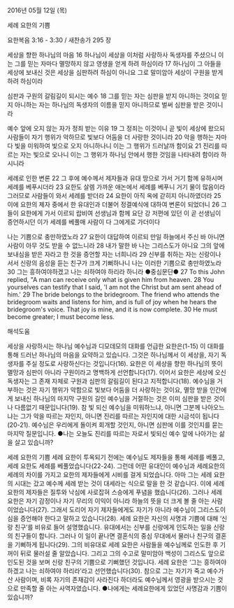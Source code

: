 2016년 05월 12일 (목)

세례 요한의 기쁨



요한복음 3:16 - 3:30 / 새찬송가 295 장


세상을 향한 하나님의 마음
16 하나님이 세상을 이처럼 사랑하사 독생자를 주셨으니 이는 그를 믿는 자마다 멸망하지 않고 영생을 얻게 하려 하심이라 17 하나님이 그 아들을 세상에 보내신 것은 세상을 심판하려 하심이 아니요 그로 말미암아 세상이 구원을 받게 하려 하심이라 

심판과 구원의 갈림길이 되시는 예수 
18 그를 믿는 자는 심판을 받지 아니하는 것이요 믿지 아니하는 자는 하나님의 독생자의 이름을 믿지 아니하므로 벌써 심판을 받은 것이니라 

예수 앞에 오지 않는 자가 정죄 받는 이유
19 그 정죄는 이것이니 곧 빛이 세상에 왔으되 사람들이 자기 행위가 악하므로 빛보다 어둠을 더 사랑한 것이니라 20 악을 행하는 자마다 빛을 미워하여 빛으로 오지 아니하나니 이는 그 행위가 드러날까 함이요 21 진리를 따르는 자는 빛으로 오나니 이는 그 행위가 하나님 안에서 행한 것임을 나타내려 함이라 하시니라 

세례로 인한 변론
22 그 후에 예수께서 제자들과 유대 땅으로 가서 거기 함께 유하시며 세례를 베푸시더라 23 요한도 살렘 가까운 애논에서 세례를 베푸니 거기 물이 많음이라 그러므로 사람들이 와서 세례를 받더라 
24 요한이 아직 옥에 갇히지 아니하였더라 25 이에 요한의 제자 중에서 한 유대인과 더불어 정결예식에 대하여 변론이 되었더니 26 그들이 요한에게 가서 이르되 랍비여 선생님과 함께 요단 강 저편에 있던 이 곧 선생님이 증언하시던 이가 세례를 베풀매 사람이 다 그에게로 가더이다 

나는 기쁨으로 충만하였노라 
27 요한이 대답하여 이르되 만일 하늘에서 주신 바 아니면 사람이 아무 것도 받을 수 없느니라 28 내가 말한 바 나는 그리스도가 아니요 그의 앞에 보내심을 받은 자라고 한 것을 증언할 자는 너희니라 29 신부를 취하는 자는 신랑이나 서서 신랑의 음성을 듣는 친구가 크게 기뻐하나니 나는 이러한 기쁨으로 충만하였노라 30 그는 흥하여야하겠고 나는 쇠하여야 하리라 하니라
●중심문단● 27 To this John replied, "A man can receive only what is given him from heaven. 28 You yourselves can testify that I said, 'I am not the Christ but am sent ahead of him.' 29 The bride belongs to the bridegroom. The friend who attends the bridegroom waits and listens for him, and is full of joy when he hears the bridegroom's voice. That joy is mine, and it is now complete. 30 He must become greater; I must become less.

해석도움





세상을 사랑하시는 하나님 
예수님과 디모데모의 대화를 언급한 요한은(1-15) 이 대화를 통해 드러난 하나님의 마음을 요약하고 있습니다. 그것은 하나님께서 이 세상을, 자기 독생자를 주실 정도로 사랑하신다는 것입니다(16). 요한은 이 세상을 향한 하나님의 뜻이 멸망과 심판이 아니라 구원이라고 명백하게 선언합니다(17). 이어서 요한은 세상에 오신 독생자는 그 존재 자체로 구원과 심판의 갈림길이 된다고 지적합니다(18). 예수님을 거부하는 것은 자기 행위가 악함으로 빛보다 어둠을 더 사랑하는 것이요, 멸망 받을 인간에게 보내신 하나님의 마지막 구원의 길인 예수님을 거절하는 것은 이미 심판을 받은 것이나 다름없기 때문입니다(19). 참 빛 되신 예수님을 미워하느냐, 아니면 그분께 나아오느냐는 그가 악을 따르는 자인지, 아니면 진리를 따르는 자인지에 대한 시금석이 됩니다(20-21). 예수님은 우리에게 돌이켜 회개할 것인지, 아니면 심판에 이를 것인지를 묻는 마지막 질문입니다.
●나는 오늘도 진리를 따르는 자로서 빛되신 예수 앞에 나아가는 삶을 살고 있습니까? 

세례 요한의 기쁨 
세례 요한이 투옥되기 전에는 예수님도 제자들을 통해 세례를 베풀고, 세례 요한도 세례를 베풀었습니다(22-24). 그런데 어떤 유대인이 예수님과 세례요한의 세례의 차이를 가지고 요한의 제자들에게 시비를 걸게 되었습니다. 아마 그는 세례 요한의 시대는 갔고 예수께 세례 받는 것이 대세라는 식으로 말을 한 것 같습니다. 이에 세례 요한의 제자들은 질투와 낙심에 사로잡혀 스승에게 푸념을 했습니다(26). 
그러나 세례요한은 자기 감정이나 자기 무리의 이익이 아니라 하늘의 뜻을 더 크게 볼 줄 아는 사람이었습니다(27). 그래서 도리어 자기 제자들에게도 자기가 아니라 예수님이 그리스도이심을 증언해야 한다고 말하고 있습니다(28). 세례 요한은 자신의 사명과 기쁨에 대해 ‘신랑 친구’를 비유로 들어 설명했습니다. 유대에서는 신부를 신랑에게 인도하는 일을 신랑의 친구들이 합니다. 그러나 이 일이 끝나면 결혼식의 중심 무대에서 물러나 친구의 결혼을 기뻐하게 됩니다(29). 그의 비유대로 세례 요한은 사람들을 예수님께로 인도한 후 기꺼이 뒤로 물러설 줄 알았습니다. 그리고 그의 수고로 말미암아 백성이 그리스도 앞으로 인도된 것을 보며 신랑 친구의 기쁨으로 기뻐했던 것입니다. 세례 요한은 ‘그는 흥하여야 하겠고 나는 쇠하여야 하리라’라고 선언했습니다(30). 참으로 그는 자기가 죽고 예수가 산 사람이며, 비록 자기의 존재감이 사라진다 하더라도 예수님께서 영광을 받으시는 것으로 만족할 줄 아는 사역자였습니다.
●나에게는 세례요한에게 있었던 사명감과 기쁨이 있습니까?